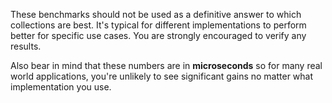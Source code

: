 These benchmarks should not be used as a definitive answer to which collections
are best. It's typical for different implementations to perform better for
specific use cases. You are strongly encouraged to verify any results.

Also bear in mind that these numbers are in **microseconds** so for many
real world applications, you're unlikely to see significant gains no matter
what implementation you use.